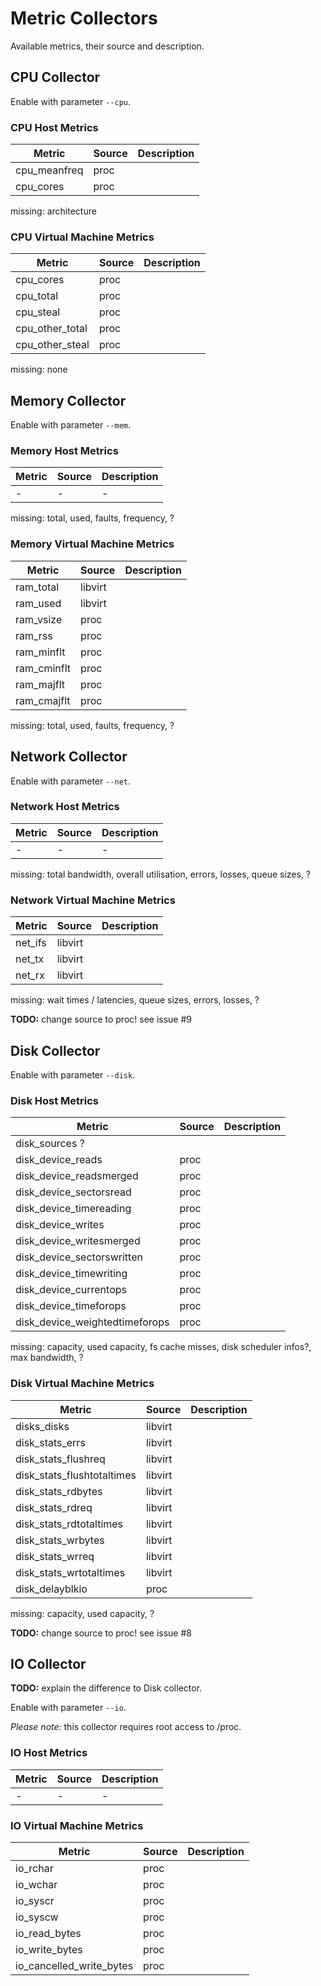 # Metric Collectors

Available metrics, their source and description.

## CPU Collector

Enable with parameter `--cpu`.

### CPU Host Metrics

| Metric | Source | Description |
| --- | --- | --- |
| cpu_meanfreq | proc | |
| cpu_cores | proc | |

missing: architecture

### CPU Virtual Machine Metrics

| Metric | Source | Description |
| --- | --- | --- |
| cpu_cores | proc | |
| cpu_total | proc | |
| cpu_steal | proc | |
| cpu_other_total | proc | |
| cpu_other_steal | proc | |

missing: none

## Memory Collector

Enable with parameter `--mem`.

### Memory Host Metrics

| Metric | Source | Description |
| --- | --- | --- |
| - | - | - |

missing: total, used, faults, frequency, ?

### Memory Virtual Machine Metrics

| Metric | Source | Description |
| --- | --- | --- |
| ram_total | libvirt | |
| ram_used | libvirt | |
| ram_vsize | proc | |
| ram_rss | proc | |
| ram_minflt | proc | |
| ram_cminflt | proc | |
| ram_majflt | proc | |
| ram_cmajflt | proc | |

missing: total, used, faults, frequency, ?

## Network Collector

Enable with parameter `--net`.

### Network Host Metrics

| Metric | Source | Description |
| --- | --- | --- |
| - | - | - |

missing: total bandwidth, overall utilisation, errors, losses, queue sizes, ?

### Network Virtual Machine Metrics

| Metric | Source | Description |
| --- | --- | --- |
| net_ifs | libvirt | |
| net_tx | libvirt | |
| net_rx | libvirt | |

missing: wait times / latencies, queue sizes, errors, losses, ?

**TODO:** change source to proc! see issue #9

## Disk Collector

Enable with parameter `--disk`.

### Disk Host Metrics

| Metric | Source | Description |
| --- | --- | --- |
| disk_sources ? | | |
| disk_device_reads | proc | |
| disk_device_readsmerged | proc | |
| disk_device_sectorsread | proc | |
| disk_device_timereading | proc | |
| disk_device_writes | proc | |
| disk_device_writesmerged | proc | |
| disk_device_sectorswritten | proc | |
| disk_device_timewriting | proc | |
| disk_device_currentops | proc | |
| disk_device_timeforops | proc | |
| disk_device_weightedtimeforops | proc | |

missing: capacity, used capacity, fs cache misses, disk scheduler infos?, max bandwidth, ?

### Disk Virtual Machine Metrics

| Metric | Source | Description |
| --- | --- | --- |
| disks_disks | libvirt | |
| disk_stats_errs | libvirt | |
| disk_stats_flushreq | libvirt | |
| disk_stats_flushtotaltimes | libvirt | |
| disk_stats_rdbytes | libvirt | |
| disk_stats_rdreq | libvirt | |
| disk_stats_rdtotaltimes | libvirt | |
| disk_stats_wrbytes | libvirt | |
| disk_stats_wrreq | libvirt | |
| disk_stats_wrtotaltimes | libvirt | |
| disk_delayblkio | proc | |

missing: capacity, used capacity, ?

**TODO:** change source to proc! see issue #8

## IO Collector

**TODO:** explain the difference to Disk collector.

Enable with parameter `--io`.

*Please note:* this collector requires root access to /proc.

### IO Host Metrics

| Metric | Source | Description |
| --- | --- | --- |
| - | - | - |

### IO Virtual Machine Metrics

| Metric | Source | Description |
| --- | --- | --- |
| io_rchar | proc | |
| io_wchar | proc | |
| io_syscr | proc | |
| io_syscw | proc | |
| io_read_bytes | proc | |
| io_write_bytes | proc | |
| io_cancelled_write_bytes | proc | |